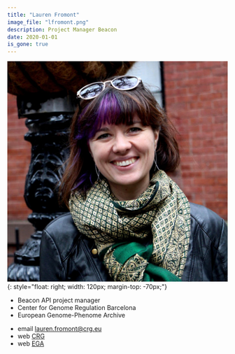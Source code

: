 ```yaml
---
title: "Lauren Fromont"
image_file: "lfromont.png"
description: Project Manager Beacon
date: 2020-01-01
is_gone: true
---
```


![](/img/people/lfromont.png){: style="float: right; width: 120px; margin-top: -70px;"}

* Beacon API project manager
* Center for Genome Regulation Barcelona  
* European Genome-Phenome Archive  

<!--more-->

* email [lauren.fromont@crg.eu](mailto:lauren.fromont@crg.eu)  
* web [CRG](https://www.crg.eu/en/programmes-groups/ega-team)  
* web [EGA](https://ega-archive.org/about/team)
